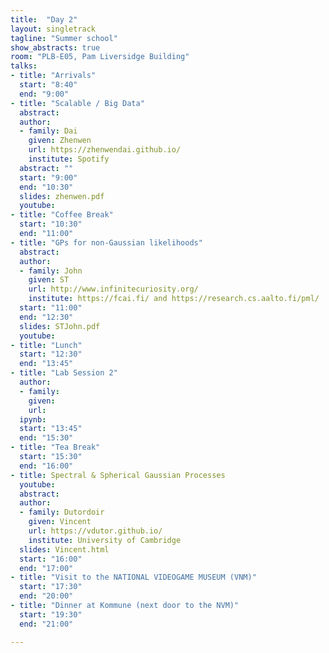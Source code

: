 ```yaml
---
title:  "Day 2"
layout: singletrack
tagline: "Summer school"
show_abstracts: true
room: "PLB-E05, Pam Liversidge Building"
talks:
- title: "Arrivals"
  start: "8:40"
  end: "9:00"
- title: "Scalable / Big Data"
  abstract:
  author:
  - family: Dai
    given: Zhenwen
    url: https://zhenwendai.github.io/
    institute: Spotify
  abstract: ""
  start: "9:00"
  end: "10:30"
  slides: zhenwen.pdf
  youtube: 
- title: "Coffee Break"
  start: "10:30"
  end: "11:00"
- title: "GPs for non-Gaussian likelihoods"
  abstract:
  author:
  - family: John
    given: ST
    url: http://www.infinitecuriosity.org/
    institute: https://fcai.fi/ and https://research.cs.aalto.fi/pml/
  start: "11:00"
  end: "12:30"
  slides: STJohn.pdf
  youtube: 
- title: "Lunch"
  start: "12:30"
  end: "13:45"
- title: "Lab Session 2"
  author:
  - family:
    given:
    url:
  ipynb:
  start: "13:45"
  end: "15:30"
- title: "Tea Break"
  start: "15:30"
  end: "16:00"
- title: Spectral & Spherical Gaussian Processes
  youtube: 
  abstract:
  author:
  - family: Dutordoir
    given: Vincent
    url: https://vdutor.github.io/
    institute: University of Cambridge
  slides: Vincent.html 
  start: "16:00"
  end: "17:00"
- title: "Visit to the NATIONAL VIDEOGAME MUSEUM (VNM)"
  start: "17:30"
  end: "20:00"
- title: "Dinner at Kommune (next door to the NVM)"
  start: "19:30"
  end: "21:00"

---
```

